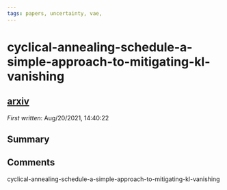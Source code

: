 ```yaml
---
tags: papers, uncertainty, vae,
---
```


# cyclical-annealing-schedule-a-simple-approach-to-mitigating-kl-vanishing

## [arxiv](https://arxiv.org/abs/1903.10145)

*First written*: Aug/20/2021, 14:40:22

## Summary

## Comments
cyclical-annealing-schedule-a-simple-approach-to-mitigating-kl-vanishing
